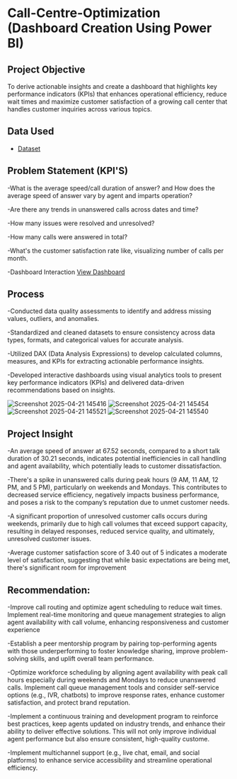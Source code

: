 # Call-Centre-Optimization (Dashboard Creation Using Power BI)
## Project Objective
To derive actionable insights and create a dashboard that highlights key performance indicators (KPIs) that enhances operational efficiency, reduce wait times and maximize customer satisfaction of a growing call center that handles customer inquiries across various topics.

## Data Used
- <a href="https://github.com/Emelyke/Call-Centre-Dashboard/blob/main/01%20Call-Center-Dataset.xlsx">Dataset</a>

## Problem Statement (KPI'S)
-What is the average speed/call duration of answer? and How does the average speed of answer vary by agent and imparts operation?

-Are there any trends in unanswered calls across dates and time?

-How many issues were resolved and unresolved?

-How many calls were answered in total?

-What's the customer satisfaction rate like, visualizing number of calls per month.

-Dashboard Interaction  <a href="https://github.com/Emelyke/Call-Centre-Dashboard/commit/cc6ba6ee896a293c0403cd345c024851eb674ffa">View Dashboard</a>

## Process
-Conducted data quality assessments to identify and address missing values, outliers, and anomalies.

-Standardized and cleaned datasets to ensure consistency across data types, formats, and categorical values for accurate analysis.

-Utilized DAX (Data Analysis Expressions) to develop calculated columns, measures, and KPIs for extracting actionable performance insights.

-Developed interactive dashboards using visual analytics tools to present key performance indicators (KPIs) and delivered data-driven recommendations based on insights.


![Screenshot 2025-04-21 145416](https://github.com/user-attachments/assets/01e2dec7-af49-4518-80dd-036158bd657c)
![Screenshot 2025-04-21 145454](https://github.com/user-attachments/assets/31db79c7-3da5-42c5-92a7-497b4d2b773a)
![Screenshot 2025-04-21 145521](https://github.com/user-attachments/assets/56403276-b7ae-48dc-9df4-1f185d962e6e)
![Screenshot 2025-04-21 145540](https://github.com/user-attachments/assets/0c740ef3-2284-423c-b07b-b41e60d07dcb)




## Project Insight

-An average speed of answer at 67.52 seconds, compared to a short talk duration of 30.21 seconds, indicates potential inefficiencies in call handling and agent availability, which potentially leads to customer dissatisfaction.

-There's a spike in unanswered calls during peak hours (9 AM, 11 AM, 12 PM, and 5 PM), particularly on weekends and Mondays. This contributes to decreased service efficiency, negatively impacts business performance, and poses a risk to the company’s reputation due to unmet customer needs.

-A significant proportion of unresolved customer calls occurs during weekends, primarily due to high call volumes that exceed support capacity, resulting in delayed responses, reduced service quality, and ultimately, unresolved customer issues.

-Average customer satisfaction score of 3.40 out of 5 indicates a moderate level of satisfaction, suggesting that while basic expectations are being met, there's significant room for improvement

## Recommendation:

-Improve call routing and optimize agent scheduling to reduce wait times. Implement real-time monitoring and queue management strategies to align agent availability with call volume, enhancing responsiveness and customer experience

-Establish a peer mentorship program by pairing top-performing agents with those underperforming to foster knowledge sharing, improve problem-solving skills, and uplift overall team performance.

-Optimize workforce scheduling by aligning agent availability with peak call hours especially during weekends and Mondays to reduce unanswered calls. Implement call queue management tools and consider self-service options (e.g., IVR, chatbots) to improve response rates, enhance customer satisfaction, and protect brand reputation.

-Implement a continuous training and development program to reinforce best practices, keep agents updated on industry trends, and enhance their ability to deliver effective solutions. This will not only improve individual agent performance but also ensure consistent, high-quality custome.

-Implement multichannel support (e.g., live chat, email, and social platforms) to enhance service accessibility and streamline operational efficiency.
